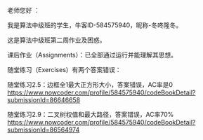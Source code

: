 老师您好 ：

我是算法中级班的学生，牛客ID-584575940，昵称-冬咚隆冬。

这是算法中级班第二周作业及困惑。

课后作业（Assignments）：已全部通过运行并能理解其思想。

随堂练习（Exercises）有两个答案错误：

随堂练习2.5：边框全1最大正方形大小，答案错误，AC率是0
https://www.nowcoder.com/profile/584575940/codeBookDetail?submissionId=86646658

随堂练习2.9：二叉树权值和最大路径，答案错误，AC率70%
https://www.nowcoder.com/profile/584575940/codeBookDetail?submissionId=86564974

